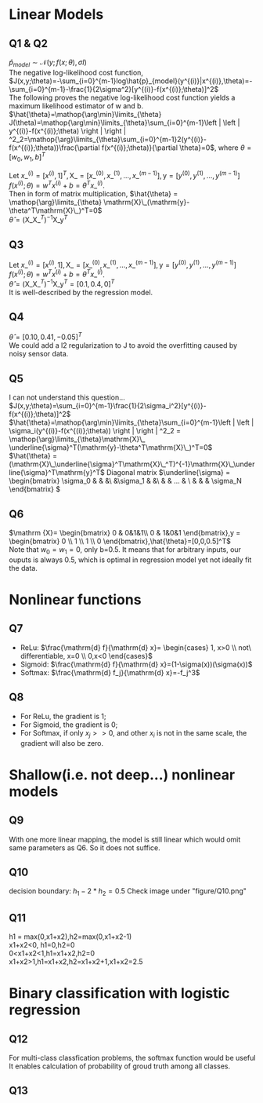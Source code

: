 # Linear Models

## Q1 & Q2

$\hat{p}_{model}\sim \mathcal{N}(y;f(x;\theta),\sigma I)$  
The negative log-likelihood cost function,  
$J(x,y;\theta)=-\sum_{i=0}^{m-1}log\hat{p}_{model}(y^{(i)}|x^{(i)},\theta)=-\sum_{i=0}^{m-1}-\frac{1}{2\sigma^2}[y^{(i)}-f(x^{(i)};\theta)]^2$  
The following proves the negative log-likelihood cost function yields a maximum likelihood estimator of w and b.  
$\hat{\theta}=\mathop{\arg\min}\limits_{\theta} J(\theta)=\mathop{\arg\min}\limits_{\theta}\sum_{i=0}^{m-1}\left | \left | y^{(i)}-f(x^{(i)};\theta) \right |  \right | ^2_2=\mathop{\arg}\limits_{\theta}\sum_{i=0}^{m-1}2(y^{(i)}-f(x^{(i)};\theta))\frac{\partial f(x^{(i)};\theta)}{\partial \theta}=0$, where $\theta = [w_0,w_1,b]^T$

Let $x\_^{(i)} = [x^{(i)},1]^T, \mathrm{X}\_=[x\_^{(0)},x\_^{(1)},...,x\_^{(m-1)}], \mathrm{y}=[y^{(0)},y^{(1)},...,y^{(m-1)}]$  
$f(x^{(i)};\theta) = w^Tx^{(i)}+b = \theta^Tx\_^{(i)}$.  
Then in form of matrix multiplication,
$\hat{\theta} = \mathop{\arg}\limits_{\theta} \mathrm{X}\_(\mathrm{y}-\theta^T\mathrm{X}\_)^T=0$  
$\hat{\theta}=(\mathrm{X}\_\mathrm{X}\_^T)^{-1}\mathrm{X}\_\mathrm{y}^T$

## Q3  

Let $x\_^{(i)} = [x^{(i)},1], \mathrm{X}\_=[x\_^{(0)},x\_^{(1)},...,x\_^{(m-1)}], \mathrm{y}=[y^{(0)},y^{(1)},...,y^{(m-1)}]$  
$f(x^{(i)};\theta) = w^Tx^{(i)}+b = \theta^Tx\_^{(i)}$.  
$\hat{\theta}=(\mathrm{X}\_\mathrm{X}\_^T)^{-1}\mathrm{X}\_\mathrm{y}^T = [0.1,0.4,0]^T$  
It is well-described by the regression model.

## Q4

$\hat{\theta}=[0.10,0.41,-0.05]^T$  
We could add a l2 regularization to J to avoid the overfitting caused by noisy sensor data.  

## Q5

I can not understand this question...  
$J(x,y;\theta)=\sum_{i=0}^{m-1}\frac{1}{2\sigma_i^2}[y^{(i)}-f(x^{(i)};\theta)]^2$  
$\hat{\theta}=\mathop{\arg\min}\limits_{\theta}\sum_{i=0}^{m-1}\left | \left | \sigma_i(y^{(i)}-f(x^{(i)};\theta)) \right |  \right | ^2_2 = \mathop{\arg}\limits_{\theta}\mathrm{X}\_ \underline{\sigma}^T(\mathrm{y}-\theta^T\mathrm{X}\_)^T=0$  
$\hat{\theta} = (\mathrm{X}\_\underline{\sigma}^T\mathrm{X}\_^T)^{-1}\mathrm{X}\_\underline{\sigma}^T\mathrm{y}^T$
Diagonal matrix $\underline{\sigma} = \begin{bmatrix}
\sigma_0 & & &\\
&\sigma_1 & &\\
& & ... & \\
& & & \sigma_N
\end{bmatrix}
$

## Q6

$\mathrm {X}=   \begin{bmatrix}
0  & 0&1&1\\
0  & 1&0&1
\end{bmatrix},y = \begin{bmatrix}
0  \\
1  \\
1  \\
0  
\end{bmatrix},\hat{\theta}=[0,0,0.5]^T$  
Note that $w_0=w_1=0$, only b=0.5. It means that for arbitrary inputs, our ouputs is always 0.5, which is optimal in regression model yet not ideally fit the data.

# Nonlinear functions  

## Q7  

- ReLu: $\frac{\mathrm{d} f}{\mathrm{d} x}= \begin{cases}
1,  x>0 \\
not\ differentiable, x=0 \\ 
0,x<0
\end{cases}$
- Sigmoid: $\frac{\mathrm{d} f}{\mathrm{d} x}=(1-\sigma(x))(\sigma(x))$
- Softmax: $\frac{\mathrm{d} f_j}{\mathrm{d} x}=-f_j^3$  

## Q8

- For ReLu, the gradient is 1;
- For Sigmoid, the gradient is 0;
- For Softmax, if only $x_j>>0$, and other $x_i$ is not in the same scale, the gradient will also be zero.  

# Shallow(i.e. not deep...) nonlinear models

## Q9

With one more linear mapping, the model is still linear which would omit same parameters as Q6. So it does not suffice.

## Q10

decision boundary: $h_1-2*h_2=0.5$
Check image under "figure/Q10.png"

## Q11

h1 = max(0,x1+x2),h2=max(0,x1+x2-1)  
x1+x2<0, h1=0,h2=0  
0<x1+x2<1,h1=x1+x2,h2=0  
x1+x2>1,h1=x1+x2,h2=x1+x2+1,x1+x2=2.5

# Binary classification with logistic regression

## Q12

For multi-class classfication problems, the softmax function would be useful It enables calculation of probability of groud truth among all classes.  

## Q13
